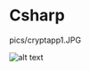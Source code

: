 # Csharp

pics/cryptapp1.JPG

![alt text](https://github.com/afurkanyegin/pics/cryptapp1.JPG?raw=true)

